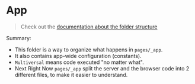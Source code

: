App
===

> Check out the [documentation about the folder structure](../README.md#app-folder)

Summary:

- This folder is a way to organize what happens in `pages/_app`.
- It also contains app-wide configuration (constants).
- `Multiversal` means code executed "no matter what".
- Next Right Now `pages/_app` split the server and the browser code into 2 different files, to make it easier to understand.
